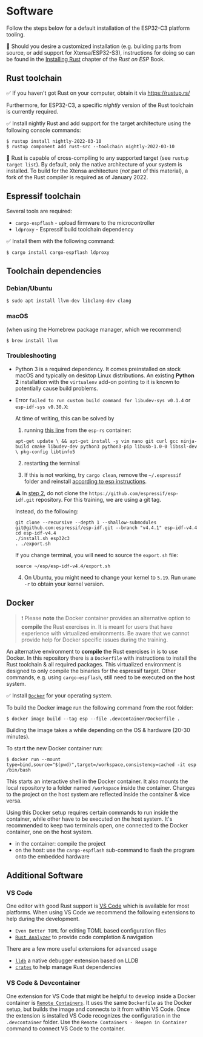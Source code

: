 # Software

Follow the steps below for a default installation of the ESP32-C3 platform tooling. 

🔎 Should you desire a customized installation (e.g. building parts from source, or add support for Xtensa/ESP32-S3), instructions for doing so can be found in the [Installing Rust](https://esp-rs.github.io/book/dependencies/installing-rust.html) chapter of the *Rust on ESP* Book. 

## Rust toolchain

✅ If you haven't got Rust on your computer, obtain it via <https://rustup.rs/>

Furthermore, for ESP32-C3, a specific *nightly* version of the Rust toolchain is currently required.

✅ Install nightly Rust and add support for the target architecture using the following console commands:

```console
$ rustup install nightly-2022-03-10
$ rustup component add rust-src --toolchain nightly-2022-03-10
```

🔎 Rust is capable of cross-compiling to any supported target (see `rustup target list`). By default, only the native architecture of your system is installed.
To build for the Xtensa architecture (*not* part of this material), a fork of the Rust compiler is required as of January 2022.

## Espressif toolchain

Several tools are required:
- `cargo-espflash` - upload firmware to the microcontroller
- `ldproxy` - Espressif build toolchain dependency

✅ Install them with the following command:

```console
$ cargo install cargo-espflash ldproxy
```

## Toolchain dependencies

### Debian/Ubuntu

```console
$ sudo apt install llvm-dev libclang-dev clang
```
### macOS

(when using the Homebrew package manager, which we recommend)
```console 
$ brew install llvm
```

### Troubleshooting

- Python 3 is a required dependency. It comes preinstalled on stock macOS and typically on desktop Linux distributions. An existing **Python 2** installation with the `virtualenv` add-on pointing to it is known to potentially cause build problems. 

- Error `failed to run custom build command for libudev-sys v0.1.4` or `esp-idf-sys v0.30.X`:

    At time of writing, this can be solved by 
    1. running [this line](https://github.com/esp-rs/rust-build/blob/f773036483333f3b4618d988f9a1eda051573cb2/support/esp-rs-rust/Containerfile#L13) from the `esp-rs` container:

    `apt-get update \
    && apt-get install -y vim nano git curl gcc ninja-build cmake libudev-dev python3 python3-pip libusb-1.0-0 libssl-dev \
    pkg-config libtinfo5`

    2. restarting the terminal

    3. If this is not working, try `cargo clean`, remove the `~/.espressif` folder and reinstall [according to esp instructions](
https://docs.espressif.com/projects/esp-idf/en/latest/esp32/get-started/linux-macos-setup.html).

    ⚠️ In [step 2](https://docs.espressif.com/projects/esp-idf/en/latest/esp32/get-started/linux-macos-setup.html#step-2-get-esp-idf), do not clone the `https://github.com/espressif/esp-idf.git` repository. For this training, we are using a git tag.

    Instead, do the following:

    ```console
    git clone --recursive --depth 1 --shallow-submodules git@github.com:espressif/esp-idf.git --branch "v4.4.1" esp-idf-v4.4
    cd esp-idf-v4.4
    ./install.sh esp32c3
    . ./export.sh
    ```

    If you change terminal, you will need to source the `export.sh` file:

    ```console
    source ~/esp/esp-idf-v4.4/export.sh 
    ```

    4. On Ubuntu, you might need to change your kernel to `5.19`. Run `uname -r` to obtain your kernel version.


## Docker

> ❗️ Please **note** the Docker container provides an alternative option to **compile** the Rust exercises in.
> It is meant for users that have experience with virtualized environments.
> Be aware that we cannot provide help for Docker specific issues during the training.

An alternative environment to **compile** the Rust exercises in is to use Docker. In this repository there is a `Dockerfile`
with instructions to install the Rust toolchain & all required packages. This virtualized environment is designed
to only compile the binaries for the espressif target. Other commands, e.g. using `cargo-espflash`, still need to
be executed on the host system.

✅ Install [`Docker`](https://docs.docker.com/get-docker/) for your operating system.

To build the Docker image run the following command from the root folder:

```console
$ docker image build --tag esp --file .devcontainer/Dockerfile .
```

Building the image takes a while depending on the OS & hardware (20-30 minutes).

To start the new Docker container run:

```console
$ docker run --mount type=bind,source="$(pwd)",target=/workspace,consistency=cached -it esp /bin/bash
```

This starts an interactive shell in the Docker container. It also mounts the local repository to a folder
named `/workspace` inside the container. Changes to the project on the host system are reflected inside the container & vice versa.

Using this Docker setup requires certain commands to run inside the container, while other have to be executed on the host system.
It's recommended to keep two terminals open, one connected to the Docker container, one on the host system.

* in the container: compile the project
* on the host: use the `cargo-espflash` sub-command to flash the program onto the embedded hardware


## Additional Software

### VS Code

One editor with good Rust support is [VS Code](https://code.visualstudio.com/) which is available for most platforms.
When using VS Code we recommend the following extensions to help during the development.

* `Even Better TOML` for editing TOML based configuration files
* [`Rust Analyzer`](https://rust-analyzer.github.io/) to provide code completion & navigation

There are a few more useful extensions for advanced usage

* [`lldb`](https://github.com/vadimcn/vscode-lldb) a native debugger extension based on LLDB
* [`crates`](https://github.com/serayuzgur/crates) to help manage Rust dependencies

### VS Code & Devcontainer

One extension for VS Code that might be helpful to develop inside a Docker container is [`Remote Containers`](https://github.com/Microsoft/vscode-remote-release).
It uses the same `Dockerfile` as the Docker setup, but builds the image and connects to it from within VS Code.
Once the extension is installed VS Code recognizes the configuration in the `.devcontainer` folder. Use the `Remote Containers - Reopen in Container` command to connect VS Code to the container.
